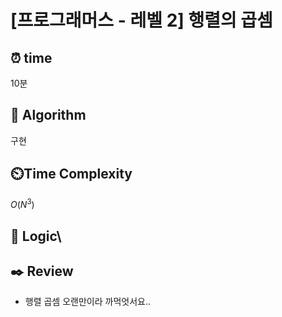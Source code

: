 # [프로그래머스 - 레벨 2] 행렬의 곱셈
 
## ⏰  **time**
10분

## :pushpin: **Algorithm**
구현

## ⏲️**Time Complexity**
$O(N^3)$

## :round_pushpin: **Logic**\


## :black_nib: **Review**
- 행렬 곱셈 오랜만이라 까먹엇서요..